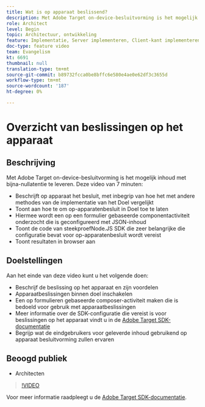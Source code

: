 ```yaml
---
title: Wat is op apparaat beslissend?
description: Met Adobe Target on-device-besluitvorming is het mogelijk inhoud met bijna-nullatentie te leveren. Bekijk deze video voor meer informatie over apparaatbeslissingen en hoe u deze kunt inschakelen.
role: Architect
level: Begin
topic: Architectuur, ontwikkeling
feature: Implementatie, Server implementeren, Client-kant implementeren
doc-type: feature video
team: Evangelism
kt: 6691
thumbnail: null
translation-type: tm+mt
source-git-commit: b89732fcca0be8bffc6e580e4ae0e62df3c3655d
workflow-type: tm+mt
source-wordcount: '187'
ht-degree: 0%

---
```



# Overzicht van beslissingen op het apparaat

## Beschrijving

Met Adobe Target on-device-besluitvorming is het mogelijk inhoud met bijna-nullatentie te leveren. Deze video van 7 minuten:

* Beschrijft op apparaat het besluit, met inbegrip van hoe het met andere methodes van de implementatie van het Doel vergelijkt
* Toont aan hoe te om op-apparatenbesluit in Doel toe te laten
* Hiermee wordt een op een formulier gebaseerde componentactiviteit onderzocht die is geconfigureerd met JSON-inhoud
* Toont de code van steekproefNode.JS SDK die zeer belangrijke die configuratie bevat voor op-apparatenbesluit wordt vereist
* Toont resultaten in browser aan

## Doelstellingen

Aan het einde van deze video kunt u het volgende doen:

* Beschrijf de beslissing op het apparaat en zijn voordelen
* Apparaatbeslissingen binnen doel inschakelen
* Een op formulieren gebaseerde composer-activiteit maken die is bedoeld voor gebruik met apparaatbeslissingen
* Meer informatie over de SDK-configuratie die vereist is voor beslissingen op het apparaat vindt u in de [Adobe Target SDK-documentatie](https://adobetarget-sdks.gitbook.io/docs/on-device-decisioning/introduction-to-on-device-decisioning)
* Begrijp wat de eindgebruikers voor geleverde inhoud gebruikend op apparaat besluitvorming zullen ervaren

## Beoogd publiek

* Architecten

>[!VIDEO](https://video.tv.adobe.com/v/329032/?quality=12)

Voor meer informatie raadpleegt u de [Adobe Target SDK-documentatie](https://adobetarget-sdks.gitbook.io/docs/on-device-decisioning/introduction-to-on-device-decisioning).